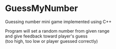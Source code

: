 # GuessMyNumber
Guessing number mini game implemented using C++

Program will set a random number from given range  
and give feedback toward player's guess  
(too high, too low or player guessed correctly)  
